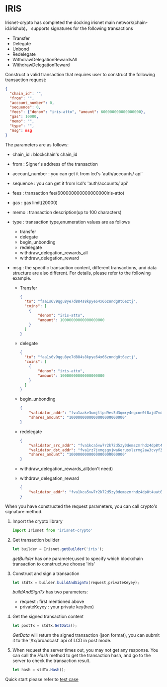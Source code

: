 # IRIS

Irisnet-crypto has completed the docking irisnet main network(chain-id:irishub)， supports signatures for the following transactions

- Transfer
- Delegate
- Unbond
- Redelegate
- WithdrawDelegationRewardsAll
- WithdrawDelegationReward

Construct a valid transaction that requires user to construct the following transaction request:

```json
{
  "chain_id": "",
  "from": "",
  "account_number": 0,
  "sequence": 0,
  "fees": {"denom": "iris-atto", "amount": 600000000000000000},
  "gas": 10000,
  "memo": "",
  "type": "",
  "msg": msg
}
```
The parameters are as follows:
- chain_id : blockchain's chain_id
- from : Signer's address of the transaction
- account_number : you can get it from lcd's 'auth/accounts/ api'
- sequence : you can get it from lcd's 'auth/accounts/ api'
- fees : transaction fee(600000000000000000iris-atto)
- gas : gas limit(20000)
- memo : transaction description(up to 100 characters)
- type : transaction type,enumeration values are as follows
    - transfer
    - delegate
    - begin_unbonding
    - redelegate
    - withdraw_delegation_rewards_all
    - withdraw_delegation_reward
- msg : the specific transaction content, different transactions, and data structure are also different. For details, please refer to the following example.

    - Transfer
        ```json
        {
          "to": "faa1s6v9qgu8ye7d884s8kpye64x66znndg8t6eztj",
          "coins": [
            {
                "denom": "iris-atto",
                "amount": 10000000000000000000
            }
          ]
        }
        ```
    
    - delegate
        ```json
        {
          "to": "faa1s6v9qgu8ye7d884s8kpye64x66znndg8t6eztj",
          "coins": [
            {
                "denom": "iris-atto",
                "amount": 10000000000000000000
            }
          ]
        }
        ```
    
    - begin_unbonding
        ```json
        {
            "validator_addr": "fva1aake3umjllpd9es5d3qmry4egcne0f8ajd7vdp",
            "shares_amount": "1000000000000000000000000"
        }
        ```
    
    - redelegate
        ```json
        {
            "validator_src_addr": "fva1kca5vw7r2k72d5zy0demszmrhdz4dp8t4uat0c",
            "validator_dst_addr": "fva1rz7jxmgsgyjwa6erusxlzrmg2aw3cvyf3c3x6v",
            "shares_amount": "1000000000000000000000000"
        }
        ```
    
    - withdraw_delegation_rewards_all(don't need)
    - withdraw_delegation_reward
        ```json
        {
            "validator_addr": "fva1kca5vw7r2k72d5zy0demszmrhdz4dp8t4uat0c"
        }
        ```
When you have constructed the request parameters, you can call crypto's signature method.

1. Import the crypto library
    ```js
    import Irisnet from 'irisnet-crypto'
    ```
2. Get transaction builder
    ```js
    let builder = Irisnet.getBuilder('iris');
    ```
    *getBuilder* has one parameter,used to specify which blockchain transaction to construct,we choose 'iris'

3. Construct and sign a transaction
    ```js
    let stdTx = builder.buildAndSignTx(request,privateKeyey);
    ```
    *buildAndSignTx* has two parameters:
      - request : first mentioned above
      - privateKeyey : your private key(hex)

4. Get the signed transaction content
    ```js
    let postTx = stdTx.GetData();
    ```
    *GetData* will return the signed transaction (json format), you can submit it to the '/tx/broadcast' api of LCD in post mode.

5. When request the server times out, you may not get any response. You can call the *Hash* method to get the transaction hash, and go to the server to check the transaction result.
    ```js
    let hash = stdTx.Hash();
    ```
Quick start please refer to [test case](../test/test_tx_iris.js)